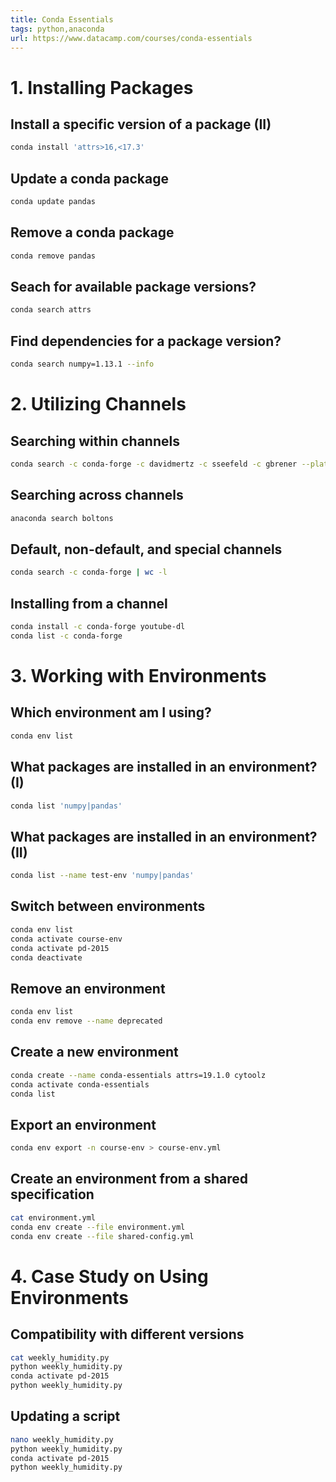 ```yaml
---
title: Conda Essentials
tags: python,anaconda
url: https://www.datacamp.com/courses/conda-essentials
---
```


# 1. Installing Packages
## Install a specific version of a package (II)
```sh
conda install 'attrs>16,<17.3'
```

## Update a conda package
```sh
conda update pandas
```

## Remove a conda package
```sh
conda remove pandas
```

## Seach for available package versions?
```sh
conda search attrs
```

## Find dependencies for a package version?
```sh
conda search numpy=1.13.1 --info
```

# 2. Utilizing Channels
## Searching within channels
```sh
conda search -c conda-forge -c davidmertz -c sseefeld -c gbrener --platform osx-64 textadapter
```

## Searching across channels
```sh
anaconda search boltons
```

## Default, non-default, and special channels
```sh
conda search -c conda-forge | wc -l
```

## Installing from a channel
```sh
conda install -c conda-forge youtube-dl
conda list -c conda-forge
```

# 3. Working with Environments
## Which environment am I using?
```sh
conda env list
```

## What packages are installed in an environment? (I)
```sh
conda list 'numpy|pandas'
```

## What packages are installed in an environment? (II)
```sh
conda list --name test-env 'numpy|pandas'
```

## Switch between environments
```sh
conda env list
conda activate course-env
conda activate pd-2015
conda deactivate
```

## Remove an environment
```sh
conda env list
conda env remove --name deprecated
```

## Create a new environment
```sh
conda create --name conda-essentials attrs=19.1.0 cytoolz
conda activate conda-essentials
conda list
```

## Export an environment
```sh
conda env export -n course-env > course-env.yml
```

## Create an environment from a shared specification
```sh
cat environment.yml
conda env create --file environment.yml
conda env create --file shared-config.yml
```

# 4. Case Study on Using Environments
## Compatibility with different versions
```sh
cat weekly_humidity.py
python weekly_humidity.py
conda activate pd-2015
python weekly_humidity.py
```

## Updating a script
```sh
nano weekly_humidity.py
python weekly_humidity.py
conda activate pd-2015
python weekly_humidity.py
```
